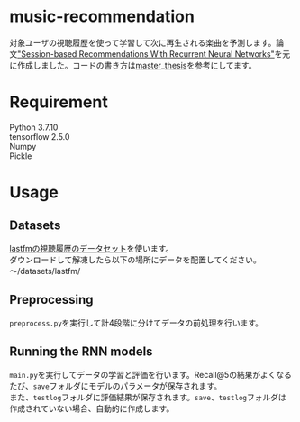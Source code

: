 # music-recommendation

対象ユーザの視聴履歴を使って学習して次に再生される楽曲を予測します。論文["Session-based Recommendations With Recurrent Neural Networks"](https://arxiv.org/abs/1511.06939)を元に作成しました。コードの書き方は[master_thesis](https://github.com/olesls/master_thesis)を参考にしてます。
 
# Requirement
 
Python 3.7.10  
tensorflow 2.5.0  
Numpy   
Pickle  
 
# Usage
## Datasets
[lastfmの視聴履歴のデータセット](http://ocelma.net/MusicRecommendationDataset/lastfm-1K.html)を使います。  
ダウンロードして解凍したら以下の場所にデータを配置してください。　  
～/datasets/lastfm/

## Preprocessing
`preprocess.py`を実行して計4段階に分けてデータの前処理を行います。

## Running the RNN models
`main.py`を実行してデータの学習と評価を行います。Recall@5の結果がよくなるたび、`save`フォルダにモデルのパラメータが保存されます。  
また、`testlog`フォルダに評価結果が保存されます。`save`、`testlog`フォルダは作成されていない場合、自動的に作成します。
